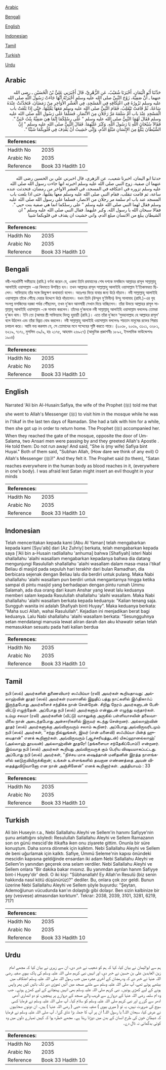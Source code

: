[Arabic](#arabic)

[Bengali](#bengali)

[English](#english)

[Indonesian](#indonesian)

[Tamil](#tamil)

[Turkish](#turkish)

[Urdu](#urdu)

## Arabic


<div dir="rtl" lang="ar" style={{fontSize:'larger',backgroundColor:'#f8f9fa',padding:20}}>
حَدَّثَنَا أَبُو الْيَمَانِ، أَخْبَرَنَا شُعَيْبٌ، عَنِ الزُّهْرِيِّ، قَالَ أَخْبَرَنِي عَلِيُّ بْنُ الْحُسَيْنِ ـ رضى الله عنهما ـ أَنَّ صَفِيَّةَ، زَوْجَ النَّبِيِّ صلى الله عليه وسلم أَخْبَرَتْهُ أَنَّهَا جَاءَتْ رَسُولَ اللَّهِ صلى الله عليه وسلم تَزُورُهُ فِي اعْتِكَافِهِ فِي الْمَسْجِدِ، فِي الْعَشْرِ الأَوَاخِرِ مِنْ رَمَضَانَ، فَتَحَدَّثَتْ عِنْدَهُ سَاعَةً، ثُمَّ قَامَتْ تَنْقَلِبُ، فَقَامَ النَّبِيُّ صلى الله عليه وسلم مَعَهَا يَقْلِبُهَا، حَتَّى إِذَا بَلَغَتْ باب الْمَسْجِدِ عِنْدَ باب أُمِّ سَلَمَةَ مَرَّ رَجُلاَنِ مِنَ الأَنْصَارِ، فَسَلَّمَا عَلَى رَسُولِ اللَّهِ صلى الله عليه وسلم فَقَالَ لَهُمَا النَّبِيُّ صلى الله عليه وسلم ‏"‏ عَلَى رِسْلِكُمَا إِنَّمَا هِيَ صَفِيَّةُ بِنْتُ حُيَىٍّ ‏"‏‏.‏ فَقَالاَ سُبْحَانَ اللَّهِ يَا رَسُولَ اللَّهِ‏.‏ وَكَبُرَ عَلَيْهِمَا‏.‏ فَقَالَ النَّبِيُّ صلى الله عليه وسلم ‏"‏ إِنَّ الشَّيْطَانَ يَبْلُغُ مِنَ الإِنْسَانِ مَبْلَغَ الدَّمِ، وَإِنِّي خَشِيتُ أَنْ يَقْذِفَ فِي قُلُوبِكُمَا شَيْئًا ‏"‏‏.‏
</div>
<div style={{backgroundColor:'#f8f9fa',padding:20, marginBottom: 10}}><table> <thead> <tr> <th>References:</th> <th></th> </tr> </thead> <tbody><tr><td>Hadith No</td><td>2035</td></tr><tr><td>Arabic No</td><td>2035</td></tr><tr><td>Reference</td><td>Book 33 Hadith 10</td></tr></tbody></table></div>


<div dir="rtl" lang="ar" style={{fontSize:'larger',backgroundColor:'#f8f9fa',padding:20}}>
حدثنا ابو اليمان، اخبرنا شعيب، عن الزهري، قال اخبرني علي بن الحسين رضى الله عنهما ان صفية، زوج النبي صلى الله عليه وسلم اخبرته انها جاءت رسول الله صلى الله عليه وسلم تزوره في اعتكافه في المسجد، في العشر الاواخر من رمضان، فتحدثت عنده ساعة، ثم قامت تنقلب، فقام النبي صلى الله عليه وسلم معها يقلبها، حتى اذا بلغت باب المسجد عند باب ام سلمة مر رجلان من الانصار، فسلما على رسول الله صلى الله عليه وسلم فقال لهما النبي صلى الله عليه وسلم " على رسلكما انما هي صفية بنت حيى ". فقالا سبحان الله يا رسول الله. وكبر عليهما. فقال النبي صلى الله عليه وسلم " ان الشيطان يبلغ من الانسان مبلغ الدم، واني خشيت ان يقذف في قلوبكما شييا
</div>
<div style={{backgroundColor:'#f8f9fa',padding:20, marginBottom: 10}}><table> <thead> <tr> <th>References:</th> <th></th> </tr> </thead> <tbody><tr><td>Hadith No</td><td>2035</td></tr><tr><td>Arabic No</td><td>2035</td></tr><tr><td>Reference</td><td>Book 33 Hadith 10</td></tr></tbody></table></div>

## Bengali


<div dir="ltr" lang="bn" style={{fontSize:'larger',backgroundColor:'#f8f9fa',padding:20}}>
নবী-সহধর্মিণী সফীয়্যাহ (রাযি.) বর্ণনা করেন যে, একদা তিনি রমাযানের শেষ দশকে মসজিদে আল্লাহর রাসূল সাল্লাল্লাহু আলাইহি ওয়াসাল্লাম -এর খিদমতে উপস্থিত হন। তখন আল্লাহর রাসূল সাল্লাল্লাহু আলাইহি ওয়াসাল্লাম ই‘তিকাফরত ছিলেন। সাফিয়্যাহ তাঁর সঙ্গে কিছুক্ষণ কথাবার্তা বলেন। অতঃপর ফিরে যাবার জন্য উঠে দাঁড়ান। নবী সাল্লাল্লাহু আলাইহি ওয়াসাল্লাম তাঁকে পৌঁছে দেয়ার উদ্দেশে উঠে দাঁড়ালেন। যখন তিনি (উম্মুল মু’মিনীন) উম্মু সালামাহ (রাযি.)-এর গৃহ সংলগ্ন মসজিদের দরজা পর্যন্ত পৌঁছলেন, তখন দু’জন আনসারী সেখান দিয়ে যাচ্ছিলেন। তাঁরা উভয়ে আল্লাহর রাসূল সাল্লাল্লাহু আলাইহি ওয়াসাল্লাম -কে সালাম করলেন। তাঁদের দু’জনকে নবী সাল্লাল্লাহু আলাইহি ওয়াসাল্লাম বললেনঃ তোমরা দু’জন থাম। ইনি তো (আমার স্ত্রী সাফিয়্যাহ বিনতু হুয়ায়্যী (রাযি.)। এতে তাঁরা দু’জনে ‘সুবহানাল্লাহ হে আল্লাহর রাসূল’ বলে উঠলেন এবং তাঁরা বিব্রত বোধ করলেন। নবী সাল্লাল্লাহু আলাইহি ওয়াসাল্লাম বললেনঃ শয়তান মানুষের রক্তের শিরায় চলাচল করে। আমি ভয় করলাম যে, সে তোমাদের মনে সন্দেহের সৃষ্টি করতে পারে। (২০৩৮, ২০৩৯, ৩১০১, ৩২৮১, ৬২১৯, ৭১৭১, মুসলিম ৩৯/৯, হাঃ ২১৭৫, আহমাদ ২৬৯২৭) (আধুনিক প্রকাশনীঃ ১৮৯২, ইসলামিক ফাউন্ডেশনঃ ১৯০৪)
</div>
<div style={{backgroundColor:'#f8f9fa',padding:20, marginBottom: 10}}><table> <thead> <tr> <th>References:</th> <th></th> </tr> </thead> <tbody><tr><td>Hadith No</td><td>2035</td></tr><tr><td>Arabic No</td><td>2035</td></tr><tr><td>Reference</td><td>Book 33 Hadith 10</td></tr></tbody></table></div>

## English


<div dir="ltr" lang="en" style={{fontSize:'larger',backgroundColor:'#f8f9fa',padding:20}}>
Narrated 'Ali bin Al-Husain:Safiya, the wife of the Prophet (ﷺ) told me that she went to Allah's Messenger (ﷺ) to visit him in the mosque while he was in I'tikaf in the last ten days of Ramadan. She had a talk with him for a while, then she got up in order to return home. The Prophet (ﷺ) accompanied her. When they reached the gate of the mosque, opposite the door of Um-Salama, two Ansari men were passing by and they greeted Allah's Apostle . He told them: Do not run away! And said, "She is (my wife) Safiya bint Huyai." Both of them said, "Subhan Allah, (How dare we think of any evil) O Allah's Messenger (ﷺ)!" And they felt it. The Prophet said (to them), "Satan reaches everywhere in the human body as blood reaches in it, (everywhere in one's body). I was afraid lest Satan might insert an evil thought in your minds
</div>
<div style={{backgroundColor:'#f8f9fa',padding:20, marginBottom: 10}}><table> <thead> <tr> <th>References:</th> <th></th> </tr> </thead> <tbody><tr><td>Hadith No</td><td>2035</td></tr><tr><td>Arabic No</td><td>2035</td></tr><tr><td>Reference</td><td>Book 33 Hadith 10</td></tr></tbody></table></div>

## Indonesian


<div dir="ltr" lang="id" style={{fontSize:'larger',backgroundColor:'#f8f9fa',padding:20}}>
Telah menceritakan kepada kami [Abu Al Yaman] telah mengabarkan kepada kami [Syu'aib] dari [Az Zuhriy] berkata, telah mengabarkan kepada saya ['Ali bin a-Husain radliallahu 'anhuma] bahwa [Shafiyah] isteri Nabi shallallahu 'alaihi wasallam mengabarkan kepadanya bahwa dia datang mengunjungi Rasulullah shallallahu 'alaihi wasallam dalam masa-masa i'tikaf Beliau di masjid pada sepuluh hari terakhir dari bulan Ramadhan, dia berbicara sejenak dengan Beliau lalu dia berdiri untuk pulang. Maka Nabi shallallahu 'alaihi wasallam pun berdiri untuk mengantarnya hingga ketika sampai di pintu masjid yang berhadapan dengan pintu rumah Ummu Salamah, ada dua orang dari kaum Anshar yang lewat lalu keduanya memberi salam kepada Rasulullah shallallahu 'alaihi wasallam. Maka Nabi shallallahu 'alaihi wasallam berkata kepada keduanya: "Kalian tenang saja. Sungguh wanita ini adalah Shafiyah binti Huyay". Maka keduanya berkata: "Maha suci Allah, wahai Rasulullah". Kejadian ini menjadikan berat bagi keduanya. Lalu Nabi shallallahu 'alaihi wasallam berkata: "Sesungguhnya setan mendatangi manusia lewat aliran darah dan aku khawatir setan telah memasukkan sesuatu pada hati kalian berdua
</div>
<div style={{backgroundColor:'#f8f9fa',padding:20, marginBottom: 10}}><table> <thead> <tr> <th>References:</th> <th></th> </tr> </thead> <tbody><tr><td>Hadith No</td><td>2035</td></tr><tr><td>Arabic No</td><td>2035</td></tr><tr><td>Reference</td><td>Book 33 Hadith 10</td></tr></tbody></table></div>

## Tamil


<div dir="ltr" lang="ta" style={{fontSize:'larger',backgroundColor:'#f8f9fa',padding:20}}>
நபி (ஸல்) அவர்களின் துணைவியார் ஸஃபிய்யா (ரலி) அவர்கள் கூறியதாவது: அல்லாஹ்வின் தூதர் (ஸல்) அவர்கள் ரமளானில் இறுதிப் பத்து நாட்களில் இஃதிகாஃப் இருந்தபோது அவர்களைச் சந்திக்க நான் சென்றேன். சிறிது நேரம் அவர்களுடன் பேசிவிட்டு எழுந்தேன். அப்போது நபி (ஸல்) அவர்களும் என்னுடன் எழுந்து வந்தார்கள். உம்மு சலமா (ரலி) அவர்களின் (வீட்டு) வாசலுக்கு அருகில் பள்ளிவாசலின் தலைவாயிலை நான் அடைந்தபோது அன்சாரிகளில் இருவர் கடந்து சென்றனர். அல்லாஹ்வின் தூதர் (ஸல்) அவர்களுக்கு அவ்விருவரும் சலாம் கூறினர். அப்போது அவ்விருவரிடமும் நபி (ஸல்) அவர்கள், ‘‘சற்று நில்லுங்கள், இவர் (என் மனைவி) ஸஃபிய்யா பின்த் ஹுயைதான்” எனக் கூறினார்கள். அவ்விருவரும் (ஆச்சரியத்துடன்) யிசுப்ஹானல்லாஹ்’ (அல்லாஹ் தூயவன்) அல்லாஹ்வின் தூதரே! (தங்களையா சந்தேகிப்போம்!) என்றனர். இவ்வாறு நபி (ஸல்) அவர்கள் கூறியது அவ்விருவருக் கும் பெரிய விஷயமாகப்பட்டது. அப்போது நபி (ஸல்) அவர்கள், ‘‘நிச்சய மாக ஷைத்தான் மனிதனின் இரத்த நாளங்களில் ஊடுருவியிருக்கிறான்; உங்கள் உள்ளங்களில் தவறான எண்ணத்தை அவன் விதைத்துவிடுவானோ என நான் அஞ்சினேன்” எனக் கூறினார்கள். அத்தியாயம் : 33
</div>
<div style={{backgroundColor:'#f8f9fa',padding:20, marginBottom: 10}}><table> <thead> <tr> <th>References:</th> <th></th> </tr> </thead> <tbody><tr><td>Hadith No</td><td>2035</td></tr><tr><td>Arabic No</td><td>2035</td></tr><tr><td>Reference</td><td>Book 33 Hadith 10</td></tr></tbody></table></div>

## Turkish


<div dir="ltr" lang="tr" style={{fontSize:'larger',backgroundColor:'#f8f9fa',padding:20}}>
Ali bin Huseyin r.a., Nebi Sallallahu Aleyhi ve Sellem'in hanımı Safiyye'nin şunu anlattığını söyledi: Resulullah Sallallahu Aleyhi ve Sellem Ramazanın son on günü mescid'de itikafta iken onu ziyarete gittim. Onunla bir süre konuştum. Daha sonra dönmek için kalktım. Nebi Sallallahu Aleyhi ve Sellem de beni uğurlamak için kalktı. Safiye, Ümmü Seleme'nin kapısı önündeki mescidin kapısına geldiğinde ensardan iki adam Nebi Sallallahu Aleyhi ve Sellem'in yanından geçerek ona selam verdiler. Nebi Sallallahu Aleyhi ve Sellem onlara "Bir dakika bakar mısınız. Bu yanımdan ayrılan hanım Safiyye bint-i Huyey'dir' dedi. O iki kişi: "Sübhanallah! Ey Allah'ın Resulü (biz senin hakkında nasıl kötü düşünürüz)?" dediler. Bu, onlara çok zor geldi. Bunun üzerine Nebi Sallallahu Aleyhi ve Sellem şöyle buyurdu: "Şeytan, Ademoğlunun vücudunda kan'ın dolaştığı gibi dolaşır. Ben sizin kalbinize bir şey (vesvese) atmasından korktum". Tekrar: 2038, 2039, 3101, 3281, 6219, 7171
</div>
<div style={{backgroundColor:'#f8f9fa',padding:20, marginBottom: 10}}><table> <thead> <tr> <th>References:</th> <th></th> </tr> </thead> <tbody><tr><td>Hadith No</td><td>2035</td></tr><tr><td>Arabic No</td><td>2035</td></tr><tr><td>Reference</td><td>Book 33 Hadith 10</td></tr></tbody></table></div>

## Urdu


<div dir="rtl" lang="ur" style={{fontSize:'larger',backgroundColor:'#f8f9fa',padding:20}}>
ہم سے ابوالیمان نے بیان کیا، کہا کہ ہم کو شعیب نے خبر دی، ان سے زہری نے بیان کیا کہ مجھے امام زین العابدین علی بن حسین نے خبر دی، اور انہیں نبی کریم صلی اللہ علیہ وسلم کی پاک بیوی صفیہ رضی اللہ عنہا نے خبر دی کہ وہ رمضان کے آخری عشرہ میں جب رسول اللہ صلی اللہ علیہ وسلم اعتکاف میں بیٹھے ہوئے تھے، آپ صلی اللہ علیہ وسلم سے ملنے مسجد میں آئیں تھوڑی دیر تک باتیں کیں پھر واپس ہونے کے لیے کھڑی ہوئیں۔ نبی کریم صلی اللہ علیہ وسلم بھی انہیں پہنچانے کے لیے کھڑے ہوئے۔ جب وہ ام سلمہ رضی اللہ عنہا کے دروازے سے قریب والے مسجد کے دروازے پر پہنچیں، تو دو انصاری آدمی ادھر سے گزرے اور نبی کریم صلی اللہ علیہ وسلم کو سلام کیا۔ آپ صلی اللہ علیہ وسلم نے فرمایا کسی سوچ کی ضرورت نہیں، یہ تو ( میری بیوی ) صفیہ بنت حیی ( رضی اللہ عنہا ) ہیں۔ ان دونوں صحابیوں نے عرض کیا، سبحان اللہ! یا رسول اللہ! ان پر آپ کا جملہ بڑا شاق گزرا۔ آپ صلی اللہ علیہ وسلم نے فرمایا کہ شیطان خون کی طرح انسان کے بدن میں دوڑتا رہتا ہے۔ مجھے خطرہ ہوا کہ کہیں تمہارے دلوں میں وہ کوئی بدگمانی نہ ڈال دے۔
</div>
<div style={{backgroundColor:'#f8f9fa',padding:20, marginBottom: 10}}><table> <thead> <tr> <th>References:</th> <th></th> </tr> </thead> <tbody><tr><td>Hadith No</td><td>2035</td></tr><tr><td>Arabic No</td><td>2035</td></tr><tr><td>Reference</td><td>Book 33 Hadith 10</td></tr></tbody></table></div>